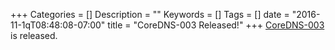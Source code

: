 +++
Categories = []
Description = ""
Keywords = []
Tags = []
date = "2016-11-1qT08:48:08-07:00"
title = "CoreDNS-003 Released!"
+++
[CoreDNS-003](https://blog.coredns.io/2016/11/11/coredns-003-release/) is released.
